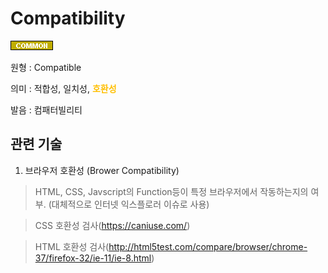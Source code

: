 # Compatibility
![Common](../2TAT1C/Label_Common.png)

원형 : Compatible

의미  : 적합성, 일치성, <span style="color:#FFBF00; font-weight:bold;">호환성</span>

발음 : 컴패터빌리티

## 관련 기술
1. 브라우저 호환성 (Brower Compatibility)
> HTML, CSS, Javscript의 Function등이 특정 브라우저에서 작동하는지의 여부. (대체적으로 인터넷 익스플로러 이슈로 사용)

> CSS 호환성 검사(https://caniuse.com/)

> HTML 호환성 검사(http://html5test.com/compare/browser/chrome-37/firefox-32/ie-11/ie-8.html)
